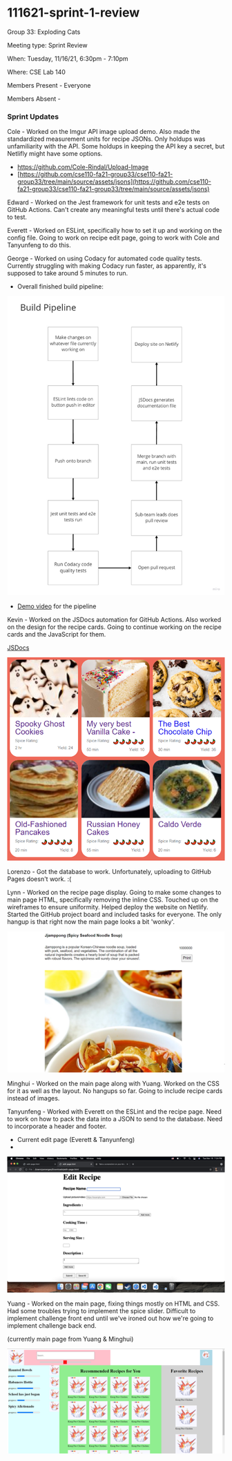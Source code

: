 # 111621-sprint-1-review

Group 33: Exploding Cats

Meeting type: Sprint Review

When: Tuesday, 11/16/21, 6:30pm - 7:10pm

Where: CSE Lab 140

Members Present - Everyone

Members Absent -

### Sprint Updates

Cole - Worked on the Imgur API image upload demo. Also made the standardized measurement units for recipe JSONs. Only holdups was unfamiliarity with the API. Some holdups in keeping the API key a secret, but Netlifly might have some options.

- https://github.com/Cole-Rindal/Upload-Image
- [https://github.com/cse110-fa21-group33/cse110-fa21-group33/tree/main/source/assets/jsons](https://github.com/cse110-fa21-group33/cse110-fa21-group33/tree/main/source/assets/jsons)

Edward - Worked on the Jest framework for unit tests and e2e tests on GitHub Actions. Can't create any meaningful tests until there's actual code to test. 

Everett - Worked on ESLint, specifically how to set it up and working on the config file. Going to work on recipe edit page, going to work with Cole and Tanyunfeng to do this. 

George - Worked on using Codacy for automated code quality tests. Currently struggling with making Codacy run faster, as apparently, it's supposed to take around 5 minutes to run. 

- Overall finished build pipeline:

![Build Pipeline](./media/111621-sprint-1-review.png)

- [Demo video](../cipipeline/phase1.mov) for the pipeline

Kevin - Worked on the JSDocs automation for GitHub Actions. Also worked on the design for the recipe cards. Going to continue working on the recipe cards and the JavaScript for them. 

[JSDocs](https://cse110-fa21-group33.github.io/cse110-fa21-group33/)

![Recipe Cards](./media/111621-sprint-1-review1.png)

Lorenzo - Got the database to work. Unfortunately, uploading to GitHub Pages doesn't work. :( 

Lynn - Worked on the recipe page display. Going to make some changes to main page HTML, specifically removing the inline CSS. Touched up on the wireframes to ensure uniformity. Helped deploy the website on Netlify. Started the GitHub project board and included tasks for everyone. The only hangup is that right now the main page looks a bit 'wonky'. 

![Recipe Page](./media/111621-sprint-1-review2.png)

Minghui - Worked on the main page along with Yuang. Worked on the CSS for it as well as the layout. No hangups so far. Going to include recipe cards instead of images. 

Tanyunfeng - Worked with Everett on the ESLint and the recipe page. Need to work on how to pack the data into a JSON to send to the database. Need to incorporate a header and footer. 

- Current edit page (Everett & Tanyunfeng)
- 
![Edit Page](./media/111621-sprint-1-review3.png)

Yuang - Worked on the main page, fixing things mostly on HTML and CSS. Had some troubles trying to implement the spice slider. Difficult to implement challenge front end until we've ironed out how we're going to implement challenge back end. 

(currently main page from Yuang & Minghui)

![Main Page](./media/111621-sprint-1-review4.png)